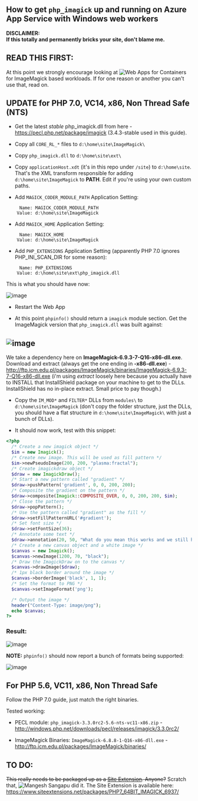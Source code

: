 How to get `php_imagick` up and running on Azure App Service with Windows web workers
-------------------------------------------------------------------------------------

**DISCLAIMER:<br>
If this totally and permanently bricks your site, don't blame me.**

## READ THIS FIRST:
At this point we strongly encourage looking at ![Web Apps for Containers](https://azure.microsoft.com/en-us/services/app-service/containers/) for ImageMagick based workloads. If for one reason or another you can't use that, read on.

## UPDATE for PHP 7.0, VC14, x86, Non Thread Safe (NTS)

* Get the latest *stable* php_imagick.dll from here - https://pecl.php.net/package/imagick (3.4.3-stable used in this guide).

* Copy all `CORE_RL_*` files to `d:\home\site\ImageMagick\`

* Copy `php_imagick.dll` to `d:\home\site\ext\`

* Copy `applicationHost.xdt` (it's in this repo under `/site`) to `d:\home\site`. That's the XML transform responsible for adding `d:\home\site\ImageMagick` to **PATH**. Edit if you're using your own custom paths.

* Add `MAGICK_CODER_MODULE_PATH` Application Setting:
```
     Name: MAGICK_CODER_MODULE_PATH
    Value: d:\home\site\ImageMagick
```

* Add `MAGICK_HOME` Application Setting:
```
     Name: MAGICK_HOME
    Value: d:\home\site\ImageMagick
```

* Add `PHP_EXTENSIONS` Application Setting (apparently PHP 7.0 ignores PHP_INI_SCAN_DIR for some reason):
```    
     Name: PHP_EXTENSIONS
    Value: d:\home\site\ext\php_imagick.dll
```

This is what you should have now:

![image](https://cloud.githubusercontent.com/assets/6472374/25129762/20026b0e-2448-11e7-862a-441c47c7a558.png)

* Restart the Web App

* At this point `phpinfo()` should return a `imagick` module section. Get the ImageMagick version that `php_imagick.dll` was built against:

## ![image](https://cloud.githubusercontent.com/assets/6472374/25127940/802a8956-2440-11e7-9b68-60e7e678a49b.png)

We take a dependency here on **ImageMagick-6.9.3-7-Q16-x86-dll.exe**.
Download and extract (always get the one ending in **-x86-dll.exe**) - http://ftp.icm.edu.pl/packages/ImageMagick/binaries/ImageMagick-6.9.3-7-Q16-x86-dll.exe (i'm using _extract_ loosely here because you actually have to INSTALL that InstallShield package on your machine to get to the DLLs. InstallShield has no in-place extract. Small price to pay though.)

* Copy the `IM_MOD*` and `FILTER*` DLLs from `modules\` to `d:\home\site\ImageMagick` (don't copy the folder structure, just the DLLs, you should have a flat structure in `d:\home\site\ImageMagick\` with just a bunch of DLLs).

* It should now work, test with this snippet:

```php
<?php
  /* Create a new imagick object */
  $im = new Imagick();
  /* Create new image. This will be used as fill pattern */
  $im->newPseudoImage(200, 200, "plasma:fractal");
  /* Create imagickdraw object */
  $draw = new ImagickDraw();
  /* Start a new pattern called "gradient" */
  $draw->pushPattern('gradient', 0, 0, 200, 200);
  /* Composite the gradient on the pattern */
  $draw->composite(Imagick::COMPOSITE_OVER, 0, 0, 200, 200, $im);
  /* Close the pattern */
  $draw->popPattern();
  /* Use the pattern called "gradient" as the fill */
  $draw->setFillPatternURL('#gradient');
  /* Set font size */
  $draw->setFontSize(36);
  /* Annotate some text */
  $draw->annotation(20, 50, "What do you mean this works and we still have daylight left???!!?");
  /* Create a new canvas object and a white image */
  $canvas = new Imagick();
  $canvas->newImage(1200, 70, "black");
  /* Draw the ImagickDraw on to the canvas */
  $canvas->drawImage($draw);
  /* 1px black border around the image */
  $canvas->borderImage('black', 1, 1);
  /* Set the format to PNG */
  $canvas->setImageFormat('png');

  /* Output the image */
  header("Content-Type: image/png");
  echo $canvas;
?>
```

### Result:

![image](https://cloud.githubusercontent.com/assets/6472374/25145036/95ec7b7c-2478-11e7-818c-6bebfd391e03.png)

**NOTE:** `phpinfo()` should now report a bunch of formats being supported:

![image](https://cloud.githubusercontent.com/assets/6472374/25130247/2de1f102-244a-11e7-8e87-800f950ab5a5.png)


## For PHP 5.6, VC11, x86, Non Thread Safe

Follow the PHP 7.0 guide, just match the right binaries.

Tested working:

- PECL module: `php_imagick-3.3.0rc2-5.6-nts-vc11-x86.zip` - http://windows.php.net/downloads/pecl/releases/imagick/3.3.0rc2/

- ImageMagick Binaries: `ImageMagick-6.8.8-1-Q16-x86-dll.exe` - http://ftp.icm.edu.pl/packages/ImageMagick/binaries/

## TO DO:
~~This really needs to be packaged up as a [Site Extension](https://www.siteextensions.net/packages). Anyone?~~
Scratch that, ![Mangesh Sangapu](https://blogs.msdn.microsoft.com/azureossds/2015/12/07/php-imagemagick-on-azure-web-apps/) did it. The Site Extension is available here: https://www.siteextensions.net/packages/PHP7_64BIT_IMAGICK_6937/
